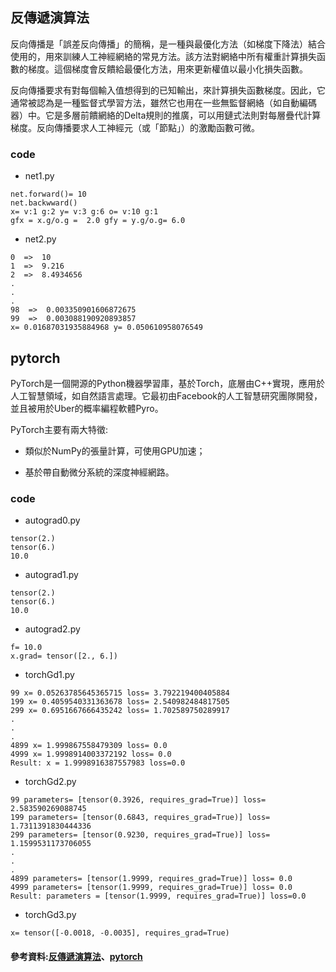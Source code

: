 ## 反傳遞演算法
反向傳播是「誤差反向傳播」的簡稱，是一種與最優化方法（如梯度下降法）結合使用的，用來訓練人工神經網絡的常見方法。該方法對網絡中所有權重計算損失函數的梯度。這個梯度會反饋給最優化方法，用來更新權值以最小化損失函數。

反向傳播要求有對每個輸入值想得到的已知輸出，來計算損失函數梯度。因此，它通常被認為是一種監督式學習方法，雖然它也用在一些無監督網絡（如自動編碼器）中。它是多層前饋網絡的Delta規則的推廣，可以用鏈式法則對每層疊代計算梯度。反向傳播要求人工神經元（或「節點」）的激勵函數可微。

### code
* net1.py
```
net.forward()= 10
net.backwward()
x= v:1 g:2 y= v:3 g:6 o= v:10 g:1
gfx = x.g/o.g =  2.0 gfy = y.g/o.g= 6.0
```
* net2.py
```
0  =>  10
1  =>  9.216
2  =>  8.4934656
.
.
.
98  =>  0.003350901606872675
99  =>  0.003088190920893857
x= 0.01687031935884968 y= 0.050610958076549
```
## pytorch
PyTorch是一個開源的Python機器學習庫，基於Torch，底層由C++實現，應用於人工智慧領域，如自然語言處理。它最初由Facebook的人工智慧研究團隊開發，並且被用於Uber的概率編程軟體Pyro。

PyTorch主要有兩大特徵:

* 類似於NumPy的張量計算，可使用GPU加速；

* 基於帶自動微分系統的深度神經網路。

### code

* autograd0.py
```
tensor(2.)
tensor(6.)
10.0   
```

* autograd1.py
```
tensor(2.)
tensor(6.)
10.0
```

* autograd2.py
```
f= 10.0
x.grad= tensor([2., 6.])
```

* torchGd1.py
```
99 x= 0.05263785645365715 loss= 3.792219400405884
199 x= 0.4059540331363678 loss= 2.540982484817505
299 x= 0.6951667666435242 loss= 1.702589750289917
.
.
.
4899 x= 1.999867558479309 loss= 0.0       
4999 x= 1.9998914003372192 loss= 0.0      
Result: x = 1.9998916387557983 loss=0.0 
```

* torchGd2.py
```
99 parameters= [tensor(0.3926, requires_grad=True)] loss= 2.583590269088745
199 parameters= [tensor(0.6843, requires_grad=True)] loss= 1.7311391830444336       
299 parameters= [tensor(0.9230, requires_grad=True)] loss= 1.1599531173706055  
.
.
.
4899 parameters= [tensor(1.9999, requires_grad=True)] loss= 0.0
4999 parameters= [tensor(1.9999, requires_grad=True)] loss= 0.0
Result: parameters = [tensor(1.9999, requires_grad=True)] loss=0.0
```

* torchGd3.py
```
x= tensor([-0.0018, -0.0035], requires_grad=True)
```

#### 參考資料:[反傳遞演算法](https://zh.wikipedia.org/wiki/%E5%8F%8D%E5%90%91%E4%BC%A0%E6%92%AD%E7%AE%97%E6%B3%95)、[pytorch](https://zh.wikipedia.org/wiki/PyTorch)
